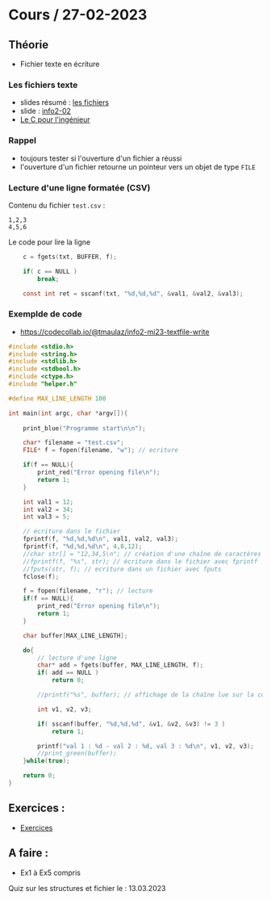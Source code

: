 # Cours / 27-02-2023

## Théorie 
- Fichier texte en écriture

### Les fichiers texte 
- slides résumé : [les fichiers](https://cyberlearn.hes-so.ch/pluginfile.php/4250754/mod_resource/content/0/fichiers2.pdf)
- slide : [info2-02](https://cyberlearn.hes-so.ch/pluginfile.php/4250752/mod_resource/content/0/INFO2.02%20-%20Le%20traitement%20de%20fichiers.pdf)
- [Le C pour l'ingénieur](https://heig-tin-info.github.io/handout/content/files.html#)

### Rappel
- toujours tester si l'ouverture d'un fichier a réussi
- l'ouverture d'un fichier retourne un pointeur vers un objet de type `FILE`

### Lecture d'une ligne formatée (CSV)
Contenu du fichier `test.csv` :

```csv
1,2,3
4,5,6
```

Le code pour lire la ligne
```c
    c = fgets(txt, BUFFER, f);

    if( c == NULL )
        break;

    const int ret = sscanf(txt, "%d,%d,%d", &val1, &val2, &val3);
```

### Exemplde de code
- https://codecollab.io/@tmaulaz/info2-mi23-textfile-write

```c
#include <stdio.h>
#include <string.h>
#include <stdlib.h>
#include <stdbool.h>
#include <ctype.h>
#include "helper.h"

#define MAX_LINE_LENGTH 100

int main(int argc, char *argv[]){
 
    print_blue("Programme start\n\n");

    char* filename = "test.csv";
    FILE* f = fopen(filename, "w"); // ecriture

    if(f == NULL){
        print_red("Error opening file\n");
        return 1;
    }

    int val1 = 12;
    int val2 = 34;
    int val3 = 5;

    // ecriture dans le fichier
    fprintf(f, "%d,%d,%d\n", val1, val2, val3);
    fprintf(f, "%d,%d,%d\n", 4,8,12);
    //char str[] = "12,34,5\n"; // création d'une chaîne de caractères
    //fprintf(f, "%s", str); // écriture dans le fichier avec fprintf
    //fputs(str, f); // ecriture dans un fichier avec fputs
    fclose(f);

    f = fopen(filename, "r"); // lecture
    if(f == NULL){
        print_red("Error opening file\n");
        return 1;
    }

    char buffer[MAX_LINE_LENGTH];

    do{
        // lecture d'une ligne
        char* add = fgets(buffer, MAX_LINE_LENGTH, f);
        if( add == NULL )
            return 0;

        //printf("%s", buffer); // affichage de la chaîne lue sur la console

        int v1, v2, v3;

        if( sscanf(buffer, "%d,%d,%d", &v1, &v2, &v3) != 3 )
            return 1;

        printf("val 1 : %d - val 2 : %d, val 3 : %d\n", v1, v2, v3);
        //print_green(buffer);
    }while(true);

    return 0;
}
```

## Exercices :
- [Exercices](https://github.com/tony-maulaz/info2-exercices/blob/main/fichier.md)

## A faire :
- Ex1 à Ex5 compris

Quiz sur les structures et fichier le : 13.03.2023